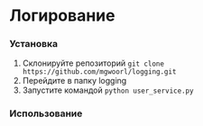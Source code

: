 # Логирование

### Установка ###
1. Склонируйте репозиторий ``git clone https://github.com/mgwoorl/logging.git``
2. Перейдите в папку logging
3. Запустите командой ``python user_service.py``

### Использование ###
